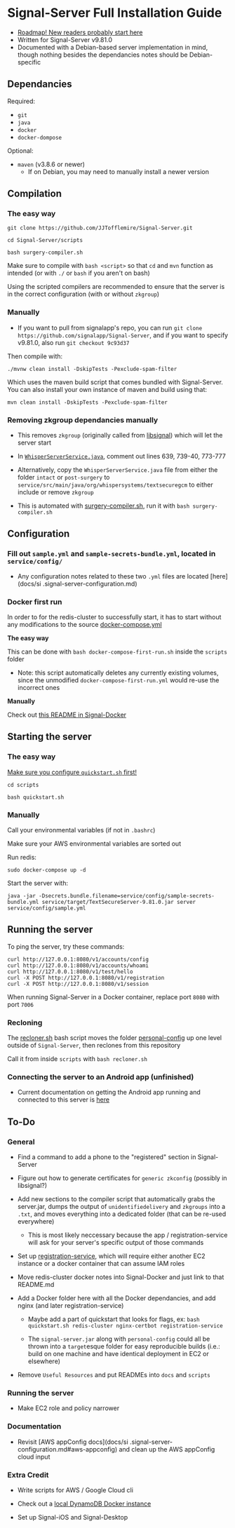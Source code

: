 # Signal-Server Full Installation Guide

- [Roadmap! New readers probably start here](https://github.com/JJTofflemire/Signal-Docker)
- Written for Signal-Server v9.81.0
- Documented with a Debian-based server implementation in mind, though nothing besides the dependancies notes should be Debian-specific

## Dependancies

Required:
- `git`
- `java`
- `docker`
- `docker-dompose`

Optional:
- `maven` (v3.8.6 or newer)
  - If on Debian, you may need to manually install a newer version

## Compilation

### The easy way

```
git clone https://github.com/JJTofflemire/Signal-Server.git

cd Signal-Server/scripts

bash surgery-compiler.sh
```

Make sure to compile with `bash <script>` so that `cd` and `mvn` function as intended (or with `./` or `bash` if you aren't on bash)

Using the scripted compilers are recommended to ensure that the server is in the correct configuration (with or without `zkgroup`)

### Manually

- If you want to pull from signalapp's repo, you can run `git clone https://github.com/signalapp/Signal-Server`, and if you want to specify v9.81.0, also run `git checkout 9c93d37`

Then compile with:

```
./mvnw clean install -DskipTests -Pexclude-spam-filter
```

Which uses the maven build script that comes bundled with Signal-Server. You can also install your own instance of maven and build using that:

```
mvn clean install -DskipTests -Pexclude-spam-filter
```

### Removing zkgroup dependancies manually

- This removes `zkgroup` (originally called from [libsignal](https://github.com/signalapp/libsignal)) which will let the server start

- In [`WhisperServerService.java`](service/src/main/java/org/whispersystems/textsecuregcm/WhisperServerService.java), comment out lines 639, 739-40, 773-777

- Alternatively, copy the `WhisperServerService.java` file from either the folder `intact` or `post-surgery` to `service/src/main/java/org/whispersystems/textsecuregcm` to either include or remove `zkgroup`

- This is automated with [surgery-compiler.sh](scripts/surgery-compiler.sh), run it with `bash surgery-compiler.sh`

## Configuration

### Fill out `sample.yml` and `sample-secrets-bundle.yml`, located in `service/config/`

- Any configuration notes related to these two `.yml` files are located [here](docs/si .signal-server-configuration.md)

### Docker first run

In order to for the redis-cluster to successfully start, it has to start without any modifications to the source [docker-compose.yml](https://github.com/bitnami/containers/blob/main/bitnami/redis-cluster/docker-compose.yml)

**The easy way**

This can be done with `bash docker-compose-first-run.sh` inside the `scripts` folder

- Note: this script automatically deletes any currently existing volumes, since the unmodified `docker-compose-first-run.yml` would re-use the incorrect ones

**Manually**

Check out [this README in Signal-Docker](https://github.com/JJTofflemire/Signal-Docker/tree/main/redis-cluster)

## Starting the server

### The easy way

[Make sure you configure `quickstart.sh` first!](docs/signal-server-configuration.md#configuring-for-quickstartsh)

```
cd scripts

bash quickstart.sh
```

### Manually

Call your environmental variables (if not in `.bashrc`)

Make sure your AWS environmental variables are sorted out

Run redis:

```
sudo docker-compose up -d
```

Start the server with:

``` 
java -jar -Dsecrets.bundle.filename=service/config/sample-secrets-bundle.yml service/target/TextSecureServer-9.81.0.jar server service/config/sample.yml
```

## Running the server

To ping the server, try these commands:

```
curl http://127.0.0.1:8080/v1/accounts/config
curl http://127.0.0.1:8080/v1/accounts/whoami
curl http://127.0.0.1:8080/v1/test/hello
curl -X POST http://127.0.0.1:8080/v1/registration
curl -X POST http://127.0.0.1:8080/v1/session
```

When running Signal-Server in a Docker container, replace port `8080` with port `7006`

### Recloning

The [recloner.sh](scripts/recloner.sh) bash script moves the folder [personal-config](personal-config) up one level outside of `Signal-Server`, then reclones from this repository

Call it from inside `scripts` with `bash recloner.sh`

### Connecting the server to an Android app (unfinished)

- Current documentation on getting the Android app running and connected to this server is [here](https://github.com/JJTofflemire/Signal-Android)

## To-Do

### General

- Find a command to add a phone to the "registered" section in Signal-Server

- Figure out how to generate certificates for `generic zkconfig` (possibly in libsignal?)

- Add new sections to the compiler script that automatically grabs the server.jar, dumps the output of `unidentifiedelivery` and `zkgroups` into a `.txt`, and moves everything into a dedicated folder (that can be re-used everywhere)

  - This is most likely neccessary because the app / registration-service will ask for your server's specific output of those commands

- Set up [registration-service](https://github.com/signalapp/registration-service), which will require either another EC2 instance or a docker container that can assume IAM roles

- Move redis-cluster docker notes into Signal-Docker and just link to that README.md

- Add a Docker folder here with all the Docker dependancies, and add nginx (and later registration-service)

  - Maybe add a part of quickstart that looks for flags, ex: `bash quickstart.sh redis-cluster nginx-certbot registration-service`
  
  - The `signal-server.jar` along with `personal-config` could all be thrown into a `target`esque folder for easy reproducible builds (i.e.: build on one machine and have identical deployment in EC2 or elsewhere)
  
- Remove `Useful Resources` and put READMEs into `docs` and `scripts`

### Running the server

- Make EC2 role and policy narrower

### Documentation

- Revisit [AWS appConfig docs](docs/si .signal-server-configuration.md#aws-appconfig) and clean up the AWS appConfig cloud input

### Extra Credit

- Write scripts for AWS / Google Cloud cli

- Check out a [local DynamoDB Docker instance](https://github.com/madeindra/signal-setup-guide/blob/master/signal-server-5.xx/docker-compose.yml)

- Set up Signal-iOS and Signal-Desktop